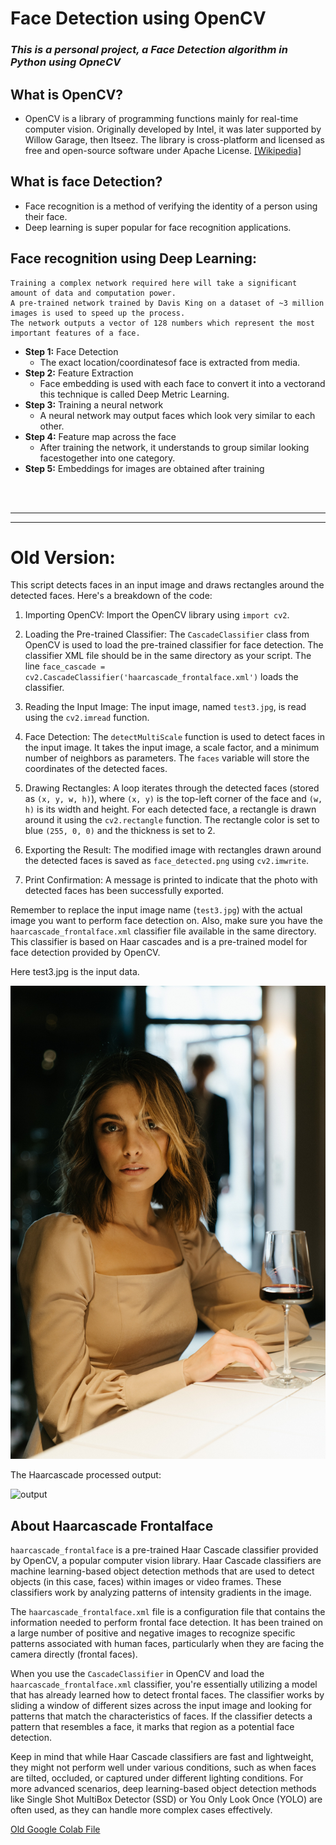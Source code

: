 # Face Detection using OpenCV
### *This is a personal project, a Face Detection algorithm in Python using OpneCV*

## What is OpenCV?
- OpenCV is a library of programming functions mainly for real-time computer vision. Originally developed by Intel, it was later supported by Willow Garage, then Itseez. The library is cross-platform and licensed as free and open-source software under Apache License.
  [[Wikipedia]](https://en.wikipedia.org/wiki/OpenCV)

## What is face Detection?
- Face recognition is a method of verifying the identity of a person using their face.
- Deep learning is super popular for face recognition applications.

## Face recognition using Deep Learning:
```
Training a complex network required here will take a significant amount of data and computation power.
A pre-trained network trained by Davis King on a dataset of ~3 million images is used to speed up the process.
The network outputs a vector of 128 numbers which represent the most important features of a face.
```

- **Step 1:** Face Detection
  - The exact location/coordinatesof face is extracted from media.
- **Step 2:** Feature Extraction
  - Face embedding is used with each face to convert it into a vectorand this technique is called Deep Metric Learning.
- **Step 3:** Training a neural network
  - A neural network may output faces which look very similar to each other.
- **Step 4:** Feature map across the face
  - After training the network, it understands to group similar looking facestogether into one category.
- **Step 5:** Embeddings for images are obtained after training
<br>
<br>

---
---
# Old Version:

This script detects faces in an input image and draws rectangles around the detected faces. Here's a breakdown of the code:

1. Importing OpenCV: Import the OpenCV library using `import cv2`.

2. Loading the Pre-trained Classifier: The `CascadeClassifier` class from OpenCV is used to load the pre-trained classifier for face detection. The classifier XML file should be in the same directory as your script. The line `face_cascade = cv2.CascadeClassifier('haarcascade_frontalface.xml')` loads the classifier.

3. Reading the Input Image: The input image, named `test3.jpg`, is read using the `cv2.imread` function.

4. Face Detection: The `detectMultiScale` function is used to detect faces in the input image. It takes the input image, a scale factor, and a minimum number of neighbors as parameters. The `faces` variable will store the coordinates of the detected faces.

5. Drawing Rectangles: A loop iterates through the detected faces (stored as `(x, y, w, h)`), where `(x, y)` is the top-left corner of the face and `(w, h)` is its width and height. For each detected face, a rectangle is drawn around it using the `cv2.rectangle` function. The rectangle color is set to blue `(255, 0, 0)` and the thickness is set to 2.

6. Exporting the Result: The modified image with rectangles drawn around the detected faces is saved as `face_detected.png` using `cv2.imwrite`.

7. Print Confirmation: A message is printed to indicate that the photo with detected faces has been successfully exported.

Remember to replace the input image name (`test3.jpg`) with the actual image you want to perform face detection on. Also, make sure you have the `haarcascade_frontalface.xml` classifier file available in the same directory. This classifier is based on Haar cascades and is a pre-trained model for face detection provided by OpenCV.

Here test3.jpg is the input data.

![test3](https://github.com/arindal1/Face-Detection-using-OpenCV/blob/main/Old%20Version/test3.jpg)

The Haarcascade processed output:

![output](https://github.com/arindal1/Face-Detection-using-OpenCV/blob/main/Old%20Version/face_detected%20(1).png)

## About Haarcascade Frontalface

`haarcascade_frontalface` is a pre-trained Haar Cascade classifier provided by OpenCV, a popular computer vision library. Haar Cascade classifiers are machine learning-based object detection methods that are used to detect objects (in this case, faces) within images or video frames. These classifiers work by analyzing patterns of intensity gradients in the image.

The `haarcascade_frontalface.xml` file is a configuration file that contains the information needed to perform frontal face detection. It has been trained on a large number of positive and negative images to recognize specific patterns associated with human faces, particularly when they are facing the camera directly (frontal faces).

When you use the `CascadeClassifier` in OpenCV and load the `haarcascade_frontalface.xml` classifier, you're essentially utilizing a model that has already learned how to detect frontal faces. The classifier works by sliding a window of different sizes across the input image and looking for patterns that match the characteristics of faces. If the classifier detects a pattern that resembles a face, it marks that region as a potential face detection.

Keep in mind that while Haar Cascade classifiers are fast and lightweight, they might not perform well under various conditions, such as when faces are tilted, occluded, or captured under different lighting conditions. For more advanced scenarios, deep learning-based object detection methods like Single Shot MultiBox Detector (SSD) or You Only Look Once (YOLO) are often used, as they can handle more complex cases effectively.


[Old Google Colab File](https://colab.research.google.com/drive/1xGTUCZYVUExRcsMH_h-o8XjAPBpamNRd?usp=sharing)

